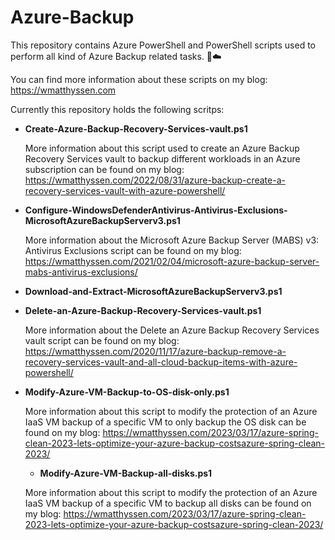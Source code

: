 # Azure-Backup

This repository contains Azure PowerShell and PowerShell scripts used to perform all kind of Azure Backup related tasks. 🚀☁️

You can find more information about these scripts on my blog: https://wmatthyssen.com


Currently this repository holds the following scritps:

- **Create-Azure-Backup-Recovery-Services-vault.ps1**

  More information about this script used to create an Azure Backup Recovery Services vault to backup different workloads in an Azure subscription can be found on my blog: https://wmatthyssen.com/2022/08/31/azure-backup-create-a-recovery-services-vault-with-azure-powershell/

- **Configure-WindowsDefenderAntivirus-Antivirus-Exclusions-MicrosoftAzureBackupServerv3.ps1**

  More information about the Microsoft Azure Backup Server (MABS) v3: Antivirus Exclusions script can be found on my blog: https://wmatthyssen.com/2021/02/04/microsoft-azure-backup-server-mabs-antivirus-exclusions/
  
- **Download-and-Extract-MicrosoftAzureBackupServerv3.ps1**

- **Delete-an-Azure-Backup-Recovery-Services-vault.ps1**

  More information about the Delete an Azure Backup Recovery Services vault script can be found on my blog: https://wmatthyssen.com/2020/11/17/azure-backup-remove-a-recovery-services-vault-and-all-cloud-backup-items-with-azure-powershell/
  
 - **Modify-Azure-VM-Backup-to-OS-disk-only.ps1**

   More information about this script to modify the protection of an Azure IaaS VM backup of a specific VM to only backup the OS disk can be found on my blog: https://wmatthyssen.com/2023/03/17/azure-spring-clean-2023-lets-optimize-your-azure-backup-costsazure-spring-clean-2023/
   
   - **Modify-Azure-VM-Backup-all-disks.ps1**

   More information about this script to modify the protection of an Azure IaaS VM backup of a specific VM to backup all disks can be found on my blog: https://wmatthyssen.com/2023/03/17/azure-spring-clean-2023-lets-optimize-your-azure-backup-costsazure-spring-clean-2023/
